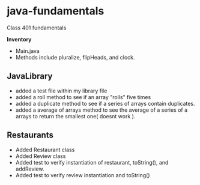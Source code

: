 # java-fundamentals
Class 401 fundamentals

**Inventory**

- Main.java
- Methods include pluralize, flipHeads, and clock.

## JavaLibrary

- added a test file within my library file
- added a roll method to see if an array "rolls" five times
- added a duplicate method to see if a series of arrays contain duplicates.
- added a average of arrays method to see the average of a series of a arrays to return the smallest one( doesnt work ).


## Restaurants

- Added Restaurant class 
- Added Review class
- Added test to verify instantiation of restaurant, toString(), and addReview.
- Added test to verify review instantiation and toString()
